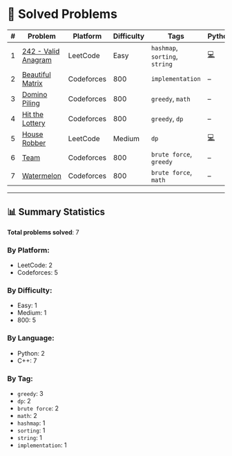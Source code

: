# 📘 Solved Problems

| # | Problem | Platform | Difficulty | Tags | Python | C++ | Notes |
|----|---------|----------|------------|------|--------|-----|-------|
| 1 | [242 - Valid Anagram](https://leetcode.com/problems/valid-anagram/) | LeetCode | Easy | ``hashmap``, ``sorting``, ``string`` | [💻](./leetcode/242_valid_anagram.py) | [💻](./leetcode/242_valid_anagram.cpp) | [📝](./leetcode/242_valid_anagram.md) |
| 2 | [Beautiful Matrix](https://codeforces.com/problemset/problem/263/A) | Codeforces | 800 | ``implementation`` | – | [💻](./codeforces/beautiful_matrix.cpp) | [📝](./codeforces/beautiful_matrix.md) |
| 3 | [Domino Piling](https://codeforces.com/problemset/problem/50/A) | Codeforces | 800 | ``greedy``, ``math`` | – | [💻](./codeforces/domino_piling.cpp) | [📝](./codeforces/domino_piling.md) |
| 4 | [Hit the Lottery](https://codeforces.com/problemset/problem/996/A) | Codeforces | 800 | ``greedy``, ``dp`` | – | [💻](./codeforces/hit_lottery.cpp) | [📝](./codeforces/hit_lottery.md) |
| 5 | [House Robber](https://leetcode.com/problems/house-robber/description/) | LeetCode | Medium | ``dp`` | [💻](./leetcode/198_house_robber.py) | [💻](./leetcode/198_house_robber.cpp) | [📝](./leetcode/198_house_robber.md) |
| 6 | [Team](https://codeforces.com/problemset/problem/231/A) | Codeforces | 800 | ``brute force``, ``greedy`` | – | [💻](./codeforces/team.cpp) | [📝](./codeforces/team.md) |
| 7 | [Watermelon](https://codeforces.com/problemset/problem/4/A) | Codeforces | 800 | ``brute force``, ``math`` | – | [💻](./codeforces/watermelon.cpp) | [📝](./codeforces/watermelon.md) |

---

## 📊 Summary Statistics

**Total problems solved**: 7

### By Platform:
- LeetCode: 2
- Codeforces: 5

### By Difficulty:
- Easy: 1
- Medium: 1
- 800: 5

### By Language:
- Python: 2
- C++: 7

### By Tag:
- ``greedy``: 3
- ``dp``: 2
- ``brute force``: 2
- ``math``: 2
- ``hashmap``: 1
- ``sorting``: 1
- ``string``: 1
- ``implementation``: 1
